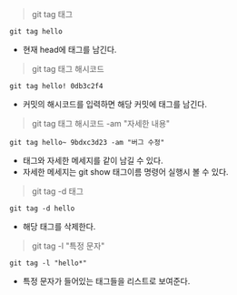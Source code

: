 >git tag 태그
```shell
git tag hello
```
* 현재 head에 태그를 남긴다.

>git tag 태그 해시코드
```shell
git tag hello! 0db3c2f4
```
* 커밋의 해시코드를 입력하면 해당 커밋에 태그를 남긴다.

>git tag 태그 해시코드 -am "자세한 내용"
```shell
git tag hello~ 9bdxc3d23 -am "버그 수정"
```
* 태그와 자세한 메세지를 같이 남길 수 있다.
* 자세한 메세지는 git show 태그이름 명령어 실행시 볼 수 있다.

>git tag -d 태그
```shell
git tag -d hello
```
* 해당 태그를 삭제한다.

>git tag -l "특정 문자"
```shell
git tag -l "hello*"
```
* 특정 문자가 들어있는 태그들을 리스트로 보여준다.
